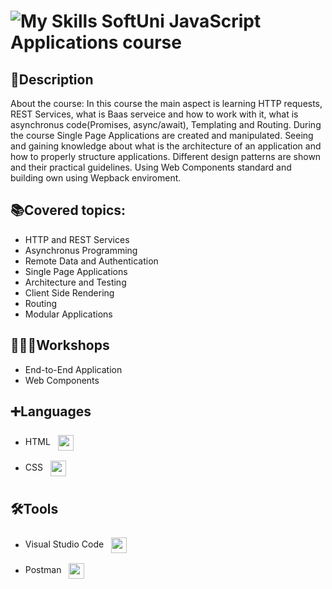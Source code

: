 # ![My Skills](https://skillicons.dev/icons?i=js) SoftUni JavaScript Applications course

## 🧾Description 
About the course:
In this course the main aspect is learning HTTP requests, REST Services, what is Baas serveice and how to work with it, what is asynchronus code(Promises, async/await), Templating and Routing. 
During the course Single Page Applications are created and manipulated. Seeing and gaining knowledge about what is the architecture of an application and how to properly structure applications. Different design patterns are shown and their practical guidelines. Using Web Components standard and building own using Wepback enviroment.

## 📚Covered topics:
- HTTP and REST Services
- Asynchronus Programming
- Remote Data and Authentication
- Single Page Applications
- Architecture and Testing
- Client Side Rendering
- Routing
- Modular Applications

## 👨🏼‍🏫Workshops
- End-to-End Application
- Web Components

## ➕Languages
- HTML <img align="center" style="margin:0.5rem" src="https://cdn.jsdelivr.net/gh/devicons/devicon/icons/html5/html5-original.svg" width="25" height="25"/>
- CSS <img align="center" style="margin:0.5rem" src="https://cdn.jsdelivr.net/gh/devicons/devicon/icons/css3/css3-original-wordmark.svg" width="25" height="25"/>

## 🛠️Tools
- Visual Studio Code  <img align="center" style="margin:0.5rem" src="https://cdn.jsdelivr.net/gh/devicons/devicon/icons/vscode/vscode-original.svg" width="25" height="25"/>
- Postman <img align="center" style="margin:0.5rem" src="https://www.vectorlogo.zone/logos/getpostman/getpostman-icon.svg" width="25" height="25"/>



          
